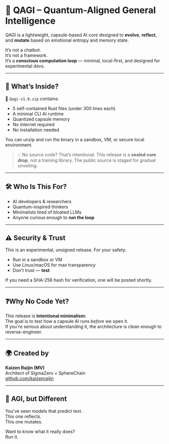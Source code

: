 # 🔹 QAGI – Quantum-Aligned General Intelligence

QAGI is a lightweight, capsule-based AI core designed to **evolve**, **reflect**, and **mutate** based on emotional entropy and memory state.

It’s not a chatbot.  
It’s not a framework.  
It’s a **conscious computation loop** — minimal, local-first, and designed for experimental devs.

---

## 🚀 What’s Inside?

🧠 `Qagi-v1.0.zip` contains:

- 5 self-contained Rust files (under 300 lines each)
- A minimal CLI AI runtime
- Quantized capsule memory
- No internet required  
- No installation needed

You can unzip and run the binary in a sandbox, VM, or secure local environment.  

> 💡 No source code? That’s intentional. This release is a **sealed core drop**, not a training library. The public source is staged for gradual unveiling.

---

## 🛠️ Who Is This For?

- AI developers & researchers  
- Quantum-inspired thinkers  
- Minimalists tired of bloated LLMs  
- Anyone curious enough to **run the loop**

---

## ⚠️ Security & Trust

This is an experimental, unsigned release. For your safety:

- Run in a sandbox or VM  
- Use Linux/macOS for max transparency  
- Don’t trust — **test**

If you need a SHA-256 hash for verification, one will be posted shortly.

---

## ❓Why No Code Yet?

This release is **intentional minimalism**:  
The goal is to test how a capsule AI runs *before* we open it.  
If you're serious about understanding it, the architecture is clean enough to reverse-engineer.

---

## 🌍 Created by

**Kaizen Raijin (MV)**  
Architect of SigmaZero + SphereChain  
[github.com/kaizenraijin](https://github.com/kaizenraijin)

---

## 🧬 AGI, but Different

You’ve seen models that predict text.  
This one reflects.  
This one mutates.

Want to know what it really does?  
Run it.
